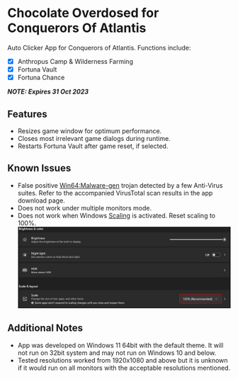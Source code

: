 # Chocolate Overdosed for Conquerors Of Atlantis

Auto Clicker App for Conquerors of Atlantis. Functions include:
* [x] Anthropus Camp & Wilderness Farming
* [x] Fortuna Vault
* [x] Fortuna Chance

___NOTE: Expires 31 Oct 2023___

## Features
* Resizes game window for optimum performance.
* Closes most irrelevant game dialogs during runtime.
* Restarts Fortuna Vault after game reset, if selected.


## Known Issues
* False positive <ins>Win64:Malware-gen</ins> trojan detected by a few Anti-Virus suites. Refer to the accompanied VirusTotal scan results in the app download page.
* Does not work under multiple monitors mode.
* Does not work when Windows <ins>Scaling</ins> is activated. Reset scaling to 100%.
![Windows Scaling](scaling.png)


## Additional Notes
* App was developed on Windows 11 64bit with the default theme. It will not run on 32bit system and may not run on Windows 10 and below.
* Tested resolutions worked from 1920x1080 and above but it is unknown if it would run on all monitors with the acceptable resolutions mentioned.
  
